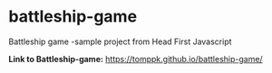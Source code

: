 # battleship-game
Battleship game -sample project from Head First Javascript

**Link to Battleship-game:**
https://tomppk.github.io/battleship-game/
